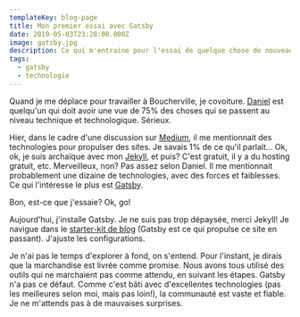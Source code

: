 ```yaml
---
templateKey: blog-page
title: Mon premier essai avec Gatsby
date: 2019-05-03T23:28:00.000Z
image: gatsby.jpg
description: Ce qui m'entraine pour l'essai de quelque chose de nouveau
tags:
  - gatsby
  - technologie
---
```


Quand je me déplace pour travailler à Boucherville, je covoiture.
[Daniel](https://www.linkedin.com/in/danieljomphe/) est quelqu'un qui doit avoir une vue de 75% des choses qui se passent au niveau technique et technologique.
Sérieux.

Hier, dans le cadre d'une discussion sur [Medium](https://medium.com/), il me mentionnait des technologies pour propulser des sites.
Je savais 1% de ce qu'il parlait...
Ok, ok, je suis archaïque avec mon [Jekyll](https://jekyllrb.com/), et puis?
C'est gratuit, il y a du hosting gratuit, etc.
Merveilleux, non?
Pas assez selon Daniel.
Il me mentionnait probablement une dizaine de technologies, avec des forces et faiblesses.
Ce qui l'intéresse le plus est [Gatsby](https://www.gatsbyjs.org/).

Bon, est-ce que j'essaie?
Ok, go!

Aujourd'hui, j'installe Gatsby.
Je ne suis pas trop dépaysée, merci Jekyll!
Je navigue dans le [starter-kit de blog](https://www.gatsbyjs.org/starters/gatsbyjs/gatsby-starter-blog/) (Gatsby est ce qui propulse ce site en passant).
J'ajuste les configurations.

Je n'ai pas le temps d'explorer à fond, on s'entend.
Pour l'instant, je dirais que la marchandise est livrée comme promise.
Nous avons tous utilisé des outils qui ne marchaient pas comme attendu, en suivant les étapes.
Gatsby n'a pas ce défaut.
Comme c'est bâti avec d'excellentes technologies (pas les meilleures selon moi, mais pas loin!), la communauté est vaste et fiable.
Je ne m'attends pas à de mauvaises surprises.
